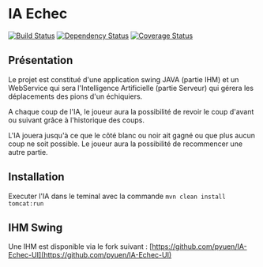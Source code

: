 # IA Echec
[![Build Status](https://travis-ci.org/ctesniere/IA-Echec.png?branch=master)](https://travis-ci.org/ctesniere/IA-Echec)
[![Dependency Status](https://gemnasium.com/ctesniere/IA-Echec.png)](https://gemnasium.com/ctesniere/IA-Echec)
[![Coverage Status](https://coveralls.io/repos/ctesniere/IA-Echec/badge.png)](https://coveralls.io/r/ctesniere/IA-Echec)

## Présentation

Le projet est constitué d'une application swing JAVA (partie IHM) et un WebService qui sera l'Intelligence Artificielle (partie Serveur) qui gérera les déplacements des pions d'un échiquiers.
  
A chaque coup de l'IA, le joueur aura la possibilité de revoir le coup d'avant ou suivant grâce à l'historique des coups.
  
L'IA jouera jusqu'à ce que le côté blanc ou noir ait gagné ou que plus aucun coup ne soit possible. Le joueur aura la possibilité de recommencer une autre partie. 

## Installation

Executer l'IA dans le teminal avec la commande ``mvn clean install tomcat:run``

## IHM Swing

Une IHM est disponible via le fork suivant : [https://github.com/pyuen/IA-Echec-UI](https://github.com/pyuen/IA-Echec-UI)
